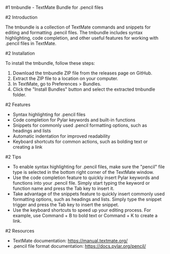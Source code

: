 #1 tmbundle - TextMate Bundle for .pencil files

#2 Introduction

The tmbundle is a collection of TextMate commands and snippets for editing and formatting .pencil files. The tmbundle includes syntax highlighting, code completion, and other useful features for working with .pencil files in TextMate.

#2 Installation

To install the tmbundle, follow these steps:

1. Download the tmbundle ZIP file from the releases page on GitHub.
2. Extract the ZIP file to a location on your computer.
3. In TextMate, go to Preferences > Bundles.
4. Click the "Install Bundles" button and select the extracted tmbundle folder.

#2 Features

- Syntax highlighting for .pencil files
- Code completion for Pylar keywords and built-in functions
- Snippets for commonly used .pencil formatting options, such as headings and lists
- Automatic indentation for improved readability
- Keyboard shortcuts for common actions, such as bolding text or creating a link

#2 Tips

- To enable syntax highlighting for .pencil files, make sure the "pencil" file type is selected in the bottom right corner of the TextMate window.
- Use the code completion feature to quickly insert Pylar keywords and functions into your .pencil file. Simply start typing the keyword or function name and press the Tab key to insert it.
- Take advantage of the snippets feature to quickly insert commonly used formatting options, such as headings and lists. Simply type the snippet trigger and press the Tab key to insert the snippet.
- Use the keyboard shortcuts to speed up your editing process. For example, use Command + B to bold text or Command + K to create a link.

#2 Resources

- TextMate documentation: https://manual.textmate.org/
- .pencil file format documentation: https://docs.pylar.org/pencil/
